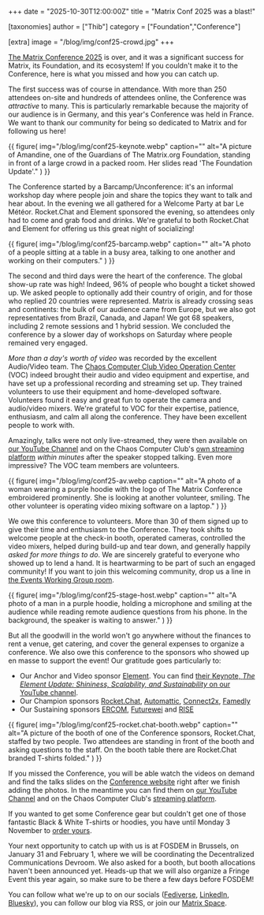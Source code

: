+++
date = "2025-10-30T12:00:00Z"
title = "Matrix Conf 2025 was a blast!"

[taxonomies]
author = ["Thib"]
category = ["Foundation","Conference"]

[extra]
image = "/blog/img/conf25-crowd.jpg"
+++


[The Matrix Conference 2025](https://2025.matrix.org/) is over, and it was a significant success for Matrix, its Foundation, and its ecosystem! If you couldn't make it to the Conference, here is what you missed and how you can catch up.

The first success was of course in attendance. With more than 250 attendees on-site and hundreds of attendees online, the Conference was _attractive_ to many. This is particularly remarkable because the majority of our audience is in Germany, and this year's Conference was held in France. We want to thank our community for being so dedicated to Matrix and for following us here!

{{ figure(
    img="/blog/img/conf25-keynote.webp"
    caption=""
    alt="A picture of Amandine, one of the Guardians of The Matrix.org Foundation, standing in front of a large crowd in a packed room. Her slides read 'The Foundation Update'."
) }}

<!-- more -->

The Conference started by a Barcamp/Unconference: it's an informal workshop day where people join and share the topics they want to talk and hear about. In the evening we all gathered for a Welcome Party at bar Le Météor. Rocket.Chat and Element sponsored the evening, so attendees only had to come and grab food and drinks. We're grateful to both Rocket.Chat and Element for offering us this great night of socializing!

{{ figure(
    img="/blog/img/conf25-barcamp.webp"
    caption=""
    alt="A photo of a people sitting at a table in a busy area, talking to one another and working on their computers."
) }}

The second and third days were the heart of the conference. The global show-up rate was high! Indeed, 96% of people who bought a ticket showed up. We asked people to optionally add their country of origin, and for those who replied 20 countries were represented. Matrix is already crossing seas and continents: the bulk of our audience came from Europe, but we also got representatives from Brazil, Canada, and Japan! We got 68 speakers, including 2 remote sessions and 1 hybrid session. We concluded the conference by a slower day of workshops on Saturday where people remained very engaged.

_More than a day's worth of video_ was recorded by the excellent Audio/Video team. The [Chaos Computer Club Video Operation Center](https://c3voc.de/) (VOC) indeed brought their audio and video equipment and expertise, and have set up a professional recording and streaming set up. They trained volunteers to use their equipment and home-developed software. Volunteers found it easy and great fun to operate the camera and audio/video mixers. We're grateful to VOC for their expertise, patience, enthusiasm, and calm all along the conference. They have been excellent people to work with.

Amazingly, talks were not only live-streamed, they were then available on [our YouTube Channel](https://www.youtube.com/watch?v=Hvdlk3kz4wY&list=PLl5dnxRMP1hUgnYEbpEsEEhIqY_KlO3NG) and on the Chaos Computer Club's [own streaming platform](https://media.ccc.de/c/matrix-conf-2025) _within minutes_ after the speaker stopped talking. Even more impressive? The VOC team members are volunteers.

{{ figure(
    img="/blog/img/conf25-av.webp
    caption=""
    alt="A photo of a woman wearing a purple hoodie with the logo of The Matrix Conference embroidered prominently. She is looking at another volunteer, smiling. The other volunteer is operating video mixing software on a laptop."
) }}

We owe this conference to volunteers. More than 30 of them signed up to give their time and enthusiasm to the Conference. They took shifts to welcome people at the check-in booth, operated cameras, controlled the video mixers, helped during build-up and tear down, and generally happily _asked for more things to do_. We are sincerely grateful to everyone who showed up to lend a hand. It is heartwarming to be part of such an engaged community! If you want to join this welcoming community, drop us a line in [the Events Working Group room](https://matrix.to/#/%23events-wg:matrix.org).

{{ figure(
    img="/blog/img/conf25-stage-host.webp"
    caption=""
    alt="A photo of a man in a purple hoodie, holding a microphone and smiling at the audience while reading remote audience questions from his phone. In the background, the speaker is waiting to answer."
) }}

But all the goodwill in the world won't go anywhere without the finances to rent a venue, get catering, and cover the general expenses to organize a conference. We also owe this conference to the sponsors who showed up en masse to support the event! Our gratitude goes particularly to:

- Our Anchor and Video sponsor [Element](https://element.io/). You can find [their Keynote, _The Element Update: Shininess, Scalability, and Sustainability_ on our YouTube channel](https://www.youtube.com/watch?v=TZgcdgv2NXk&list=PLl5dnxRMP1hUgnYEbpEsEEhIqY_KlO3NG&index=27).
- Our Champion sponsors [Rocket.Chat](https://rocket.chat), [Automattic](https://automattic.com/), [Connect2x](https://timmy-messenger.de/), [Famedly](https://www.famedly.com/)
- Our Sustaining sponsors [ERCOM](https://cds.thalesgroup.com/en/ercom), [Futurewei](https://www.futurewei.com/) and [RISE](https://www.rise-world.com/de/)

{{ figure(
    img="/blog/img/conf25-rocket.chat-booth.webp"
    caption=""
    alt="A picture of the booth of one of the Conference sponsors, Rocket.Chat, staffed by two people. Two attendees are standing in front of the booth and asking questions to the staff. On the booth table there are Rocket.Chat branded T-shirts folded."
) }}

If you missed the Conference, you will be able watch the videos on demand and find the talks slides on the [Conference website](https://conference.matrix.org/watch) right after we finish adding the photos. In the meantime you can find them on [our YouTube Channel](https://www.youtube.com/watch?v=Hvdlk3kz4wY&list=PLl5dnxRMP1hUgnYEbpEsEEhIqY_KlO3NG) and on the Chaos Computer Club's [streaming platform](https://media.ccc.de/c/matrix-conf-2025).

If you wanted to get some Conference gear but couldn't get one of those fantastic Black & White T-shirts or hoodies, you have until Monday 3 November to [order yours](https://conference.matrix.org/register/#tickets).

Your next opportunity to catch up with us is at FOSDEM in Brussels, on January 31 and February 1, where we will be coordinating the Decentralized Communications Devroom. We also asked for a booth, but booth allocations haven't been announced yet. Heads-up that we will also organize a Fringe Event this year again, so make sure to be there a few days before FOSDEM!

You can follow what we're up to on our socials ([Fediverse](https://mastodon.matrix.org/@matrix), [LinkedIn](https://www.linkedin.com/company/matrix-org), [Bluesky](https://bsky.app/profile/matrix.org)), you can follow our blog via RSS, or join our [Matrix Space](https://matrix.to/#/#community:matrix.org).
